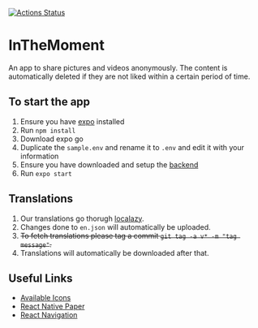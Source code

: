 [![Actions Status](https://github.com/InTheMoment-App/InTheMoment/workflows/Continuous%Integration/badge.svg)](https://github.com/InTheMoment-App/InTheMoment/actions)

# InTheMoment
An app to share pictures and videos anonymously. The content is automatically deleted if 
they are not liked within a certain period of time.
## To start the app
1. Ensure you have [expo](https://docs.expo.io/) installed
2. Run `npm install`
3. Download expo go
4. Duplicate the `sample.env` and rename it to `.env` and edit it with your information
5. Ensure you have downloaded and setup the [backend](https://github.com/ryoung2512/InTheMoment-Backend)
5. Run `expo start`

## Translations
1. Our translations go thorugh [localazy](https://localazy.com/).
2. Changes done to `en.json` will automatically be uploaded.
3. ~~To fetch translations please tag a commit `git tag -a v* -m "tag message"`.~~
4. Translations will automatically be downloaded after that.

## Useful Links
- [Available Icons](https://icons.expo.fyi/)
- [React Native Paper](https://callstack.github.io/react-native-paper/)
- [React Navigation](https://reactnavigation.org/docs/getting-started)
